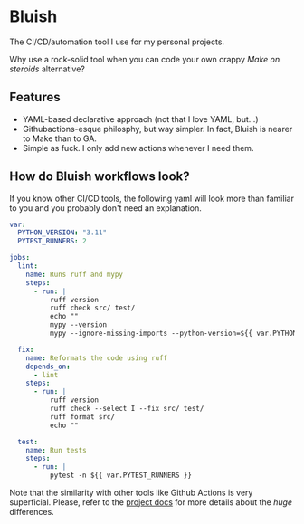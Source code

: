 # Bluish

The CI/CD/automation tool I use for my personal projects.

Why use a rock-solid tool when you can code your own crappy _Make on steroids_ alternative?

## Features

- YAML-based declarative approach (not that I love YAML, but...)
- Githubactions-esque philosphy, but way simpler. In fact, Bluish is nearer to Make than to GA.
- Simple as fuck. I only add new actions whenever I need them.

## How do Bluish workflows look?

If you know other CI/CD tools, the following yaml will look more than familiar to you and you probably don't need an explanation.

```yaml
var:
  PYTHON_VERSION: "3.11"
  PYTEST_RUNNERS: 2

jobs:
  lint:
    name: Runs ruff and mypy
    steps:
      - run: |
          ruff version
          ruff check src/ test/
          echo ""
          mypy --version
          mypy --ignore-missing-imports --python-version=${{ var.PYTHON_VERSION }} src/ test/

  fix:
    name: Reformats the code using ruff
    depends_on:
      - lint
    steps:
      - run: |
          ruff version
          ruff check --select I --fix src/ test/
          ruff format src/
          echo ""

  test:
    name: Run tests
    steps:
      - run: |
          pytest -n ${{ var.PYTEST_RUNNERS }}
```

Note that the similarity with other tools like Github Actions is very superficial. Please, refer to the [project docs](https://github.com/luismedel/bluish/wiki) for more details about the _huge_ differences.
